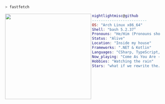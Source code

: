 ```bash
> fastfetch
```

<img align="left" src="https://github.com/Nightlightmisc/octosite/blob/c078b61277aad40150cbe00bd04a126d69c15e32/4ef8fffec8ed28e2dfb6965bbae2dd8d.jpg" width="280" height="280"/> 

```lua
nightlightmisc@github
-------------------------
OS: "Arch Linux x86_64"
Shell: "bash 5.2.37"
Pronouns: "He/Him (Pronouns should work here)"
Status: "Alive"
Location: "Inside my house"
Frameworks: ".NET & Kotlin"
Languages: "CSharp, TypeScript, HTML, CSS, JavaScript, Kotlin"
Now_playing: "Come As You Are - Nirvana"
Hobbies: "Watching the rain"
Stars: "what if we rewrite the..."
```
